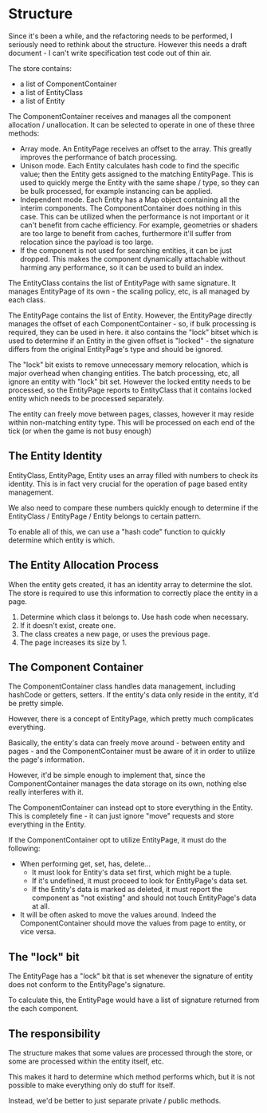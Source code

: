# Structure
Since it's been a while, and the refactoring needs to be performed, I seriously
need to rethink about the structure. However this needs a draft document -
I can't write specification test code out of thin air.

The store contains:
- a list of ComponentContainer
- a list of EntityClass
- a list of Entity

The ComponentContainer receives and manages all the component allocation /
unallocation. It can be selected to operate in one of these three methods:
- Array mode. An EntityPage receives an offset to the array. This greatly
  improves the performance of batch processing.
- Unison mode. Each Entity calculates hash code to find the specific value;
  then the Entity gets assigned to the matching EntityPage. This is used to
  quickly merge the Entity with the same shape / type, so they can be bulk
  processed, for example instancing can be applied.
- Independent mode. Each Entity has a Map object containing all the interim
  components. The ComponentContainer does nothing in this case. This can be
  utilized when the performance is not important or it can't benefit from
  cache efficiency. For example, geometries or shaders are too large to benefit
  from caches, furthermore it'll suffer from relocation since the payload is
  too large.
- If the component is not used for searching entities, it can be
  just dropped. This makes the component dynamically attachable without harming
  any performance, so it can be used to build an index.

The EntityClass contains the list of EntityPage with same signature. It manages
EntityPage of its own - the scaling policy, etc, is all managed by each class.

The EntityPage contains the list of Entity. However, the EntityPage directly
manages the offset of each ComponentContainer - so, if bulk processing is
required, they can be used in here. it also contains the "lock" bitset which is
used to determine if an Entity in the given offset is "locked" - the signature
differs from the original EntityPage's type and should be ignored.

The "lock" bit exists to remove unnecessary memory relocation, which is major
overhead when changing entities. The batch processing, etc, all ignore an entity
with "lock" bit set. However the locked entity needs to be processed, so the
EntityPage reports to EntityClass that it contains locked entity which needs to
be processed separately.

The entity can freely move between pages, classes, however it may reside within
non-matching entity type. This will be processed on each end of the tick (or when
the game is not busy enough)

## The Entity Identity
EntityClass, EntityPage, Entity uses an array filled with numbers to check
its identity. This is in fact very crucial for the operation of page based
entity management.

We also need to compare these numbers quickly enough to determine if the
EntityClass / EntityPage / Entity belongs to certain pattern.

To enable all of this, we can use a "hash code" function to quickly determine
which entity is which.

## The Entity Allocation Process
When the entity gets created, it has an identity array to determine the slot.
The store is required to use this information to correctly place the entity in
a page.

1. Determine which class it belongs to. Use hash code when necessary.
2. If it doesn't exist, create one.
3. The class creates a new page, or uses the previous page.
4. The page increases its size by 1.

## The Component Container
The ComponentContainer class handles data management, including hashCode or
getters, setters. If the entity's data only reside in the entity, it'd be pretty
simple.

However, there is a concept of EntityPage, which pretty much complicates
everything.

Basically, the entity's data can freely move around - between entity and
pages - and the ComponentContainer must be aware of it in order to utilize
the page's information.

However, it'd be simple enough to implement that, since the ComponentContainer
manages the data storage on its own, nothing else really interferes with it.

The ComponentContainer can instead opt to store everything in the Entity. This
is completely fine - it can just ignore "move" requests and store everything in
the Entity.

If the ComponentContainer opt to utilize EntityPage, it must do the following:

- When performing get, set, has, delete...
  - It must look for Entity's data set first, which might be a tuple.
  - If it's undefined, it must proceed to look for EntityPage's data set.
  - If the Entity's data is marked as deleted, it must report the component as
    "not existing" and should not touch EntityPage's data at all.
- It will be often asked to move the values around. Indeed the
  ComponentContainer should move the values from page to entity, or vice versa.

## The "lock" bit
The EntityPage has a "lock" bit that is set whenever the signature of entity
does not conform to the EntityPage's signature.

To calculate this, the EntityPage would have a list of signature returned from
the each component.

## The responsibility
The structure makes that some values are processed through the store, or
some are processed within the entity itself, etc.

This makes it hard to determine which method performs which, but it is not
possible to make everything only do stuff for itself.

Instead, we'd be better to just separate private / public methods.
